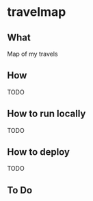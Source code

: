 # travelmap

## What

Map of my travels

## How

TODO

## How to run locally

TODO

## How to deploy

TODO

## To Do

